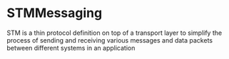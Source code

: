 # STMMessaging
STM is a thin protocol definition on top of a transport layer to simplify the process of sending and receiving various messages and data packets between different systems in an application
